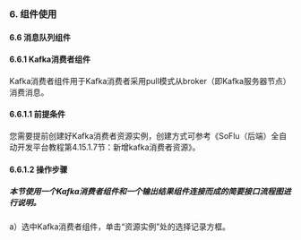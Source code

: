 ### 6. 组件使用

#### 6.6 消息队列组件

#### 6.6.1 Kafka消费者组件

Kafka消费者组件用于Kafka消费者采用pull模式从broker（即Kafka服务器节点）消费消息。

#### 6.6.1.1 前提条件

您需要提前创建好Kafka消费者资源实例，创建方式可参考《SoFlu（后端）全自动开发平台教程第4.15.1.7节：新增kafka消费者资源》。

#### 6.6.1.2 操作步骤

##### 本节使用一个Kafka消费者组件和一个输出结果组件连接而成的简要接口流程图进行说明。

a）选中Kafka消费者组件，单击“资源实例”处的选择记录方框。
